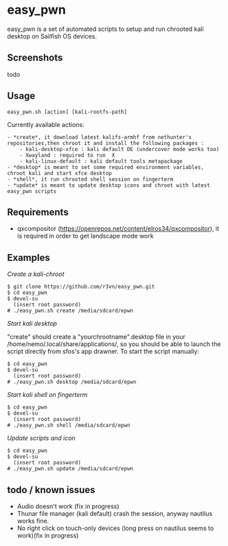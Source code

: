 # easy_pwn

easy_pwn is a set of automated scripts to setup and run chrooted kali desktop on Sailfish OS devices.

## Screenshots
todo

## Usage

```
easy_pwn.sh [action] [kali-rootfs-path]
```
Currently available actions:

	- *create*, it download latest kalifs-armhf from nethunter's repositories,then chroot it and install the following packages :
		- kali-desktop-xfce : kali default DE (undercover mode works too)
		- Xwayland : required to run  X 
		- kali-linux-default : kali default tools metapackage
	- *desktop* is meant to set some required environment variables, chroot kali and start xfce desktop
	- *shell*, it run chrooted shell session on fingerterm
	- *update* is meant to update desktop icons and chroot with latest easy_pwn scripts

## Requirements

 - qxcompositor (https://openrepos.net/content/elros34/qxcompositor), it is required in order to get landscape mode work

## Examples

*Create a kali-chroot*

```
$ git clone https://github.com/r3vn/easy_pwn.git
$ cd easy_pwn
$ devel-su
  (insert root password)
# ./easy_pwn.sh create /media/sdcard/epwn
```

*Start kali desktop*

"create" should create a "yourchrootname".desktop file in your /home/nemo/.local/share/applications/, so you should be able to launch the script directly from sfos's app drawner.
To start the script manually:

```
$ cd easy_pwn
$ devel-su
  (insert root password)
# ./easy_pwn.sh desktop /media/sdcard/epwn
```

*Start kali shell on fingerterm*

```
$ cd easy_pwn
$ devel-su
  (insert root password)
# ./easy_pwn.sh shell /media/sdcard/epwn
```
*Update scripts and icon*
```
$ cd easy_pwn
$ devel-su
  (insert root password)
# ./easy_pwn.sh update /media/sdcard/epwn
```

## todo / known issues

- Audio doesn't work (fix in progress)
- Thunar file manager (kali default) crash the session, anyway nautilus works fine.
- No right click on touch-only devices (long press on nautilus seems to work)(fix in progress)